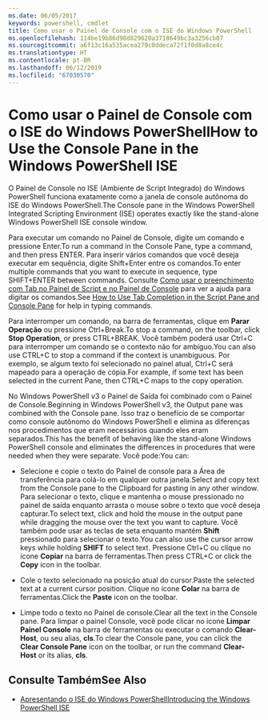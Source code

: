 ```yaml
---
ms.date: 06/05/2017
keywords: powershell, cmdlet
title: Como usar o Painel de Console com o ISE do Windows PowerShell
ms.openlocfilehash: 114be19b86d98d829620a3718649bc3a3256cb07
ms.sourcegitcommit: a6f13c16a535acea279c0ddeca72f1f0d8a8ce4c
ms.translationtype: HT
ms.contentlocale: pt-BR
ms.lasthandoff: 06/12/2019
ms.locfileid: "67030570"
---
```

# <a name="how-to-use-the-console-pane-in-the-windows-powershell-ise"></a><span data-ttu-id="4c7a6-103">Como usar o Painel de Console com o ISE do Windows PowerShell</span><span class="sxs-lookup"><span data-stu-id="4c7a6-103">How to Use the Console Pane in the Windows PowerShell ISE</span></span>

<span data-ttu-id="4c7a6-104">O Painel de Console no ISE (Ambiente de Script Integrado) do Windows PowerShell funciona exatamente como a janela de console autônoma do ISE do Windows PowerShell.</span><span class="sxs-lookup"><span data-stu-id="4c7a6-104">The Console pane in the Windows PowerShell Integrated Scripting Environment (ISE) operates exactly like the stand-alone Windows PowerShell ISE console window.</span></span>

<span data-ttu-id="4c7a6-105">Para executar um comando no Painel de Console, digite um comando e pressione Enter.</span><span class="sxs-lookup"><span data-stu-id="4c7a6-105">To run a command in the Console Pane, type a command, and then press ENTER.</span></span> <span data-ttu-id="4c7a6-106">Para inserir vários comandos que você deseja executar em sequência, digite Shift+Enter entre os comandos.</span><span class="sxs-lookup"><span data-stu-id="4c7a6-106">To enter multiple commands that you want to execute in sequence, type SHIFT+ENTER between commands.</span></span> <span data-ttu-id="4c7a6-107">Consulte [Como usar o preenchimento com Tab no Painel de Script e no Painel de Console](How-to-Use-Tab-Completion-in-the-Script-Pane-and-Console-Pane.md) para ver a ajuda para digitar os comandos.</span><span class="sxs-lookup"><span data-stu-id="4c7a6-107">See [How to Use Tab Completion in the Script Pane and Console Pane](How-to-Use-Tab-Completion-in-the-Script-Pane-and-Console-Pane.md) for help in typing commands.</span></span>

<span data-ttu-id="4c7a6-108">Para interromper um comando, na barra de ferramentas, clique em **Parar Operação** ou pressione Ctrl+Break.</span><span class="sxs-lookup"><span data-stu-id="4c7a6-108">To stop a command, on the toolbar, click **Stop Operation**, or press CTRL+BREAK.</span></span> <span data-ttu-id="4c7a6-109">Você também poderá usar Ctrl+C para interromper um comando se o contexto não for ambíguo.</span><span class="sxs-lookup"><span data-stu-id="4c7a6-109">You can also use CTRL+C to stop a command if the context is unambiguous.</span></span> <span data-ttu-id="4c7a6-110">Por exemplo, se algum texto foi selecionado no painel atual, Ctrl+C será mapeado para a operação de cópia.</span><span class="sxs-lookup"><span data-stu-id="4c7a6-110">For example, if some text has been selected in the current Pane, then CTRL+C maps to the copy operation.</span></span>

<span data-ttu-id="4c7a6-111">No Windows PowerShell v3 o Painel de Saída foi combinado com o Painel de Console.</span><span class="sxs-lookup"><span data-stu-id="4c7a6-111">Beginning in Windows PowerShell v3, the Output pane was combined with the Console pane.</span></span> <span data-ttu-id="4c7a6-112">Isso traz o benefício de se comportar como console autônomo do Windows PowerShell e elimina as diferenças nos procedimentos que eram necessários quando eles eram separados.</span><span class="sxs-lookup"><span data-stu-id="4c7a6-112">This has the benefit of behaving like the stand-alone Windows PowerShell console and eliminates the differences in procedures that were needed when they were separate.</span></span> <span data-ttu-id="4c7a6-113">Você pode:</span><span class="sxs-lookup"><span data-stu-id="4c7a6-113">You can:</span></span>

- <span data-ttu-id="4c7a6-114">Selecione e copie o texto do Painel de console para a Área de transferência para colá-lo em qualquer outra janela.</span><span class="sxs-lookup"><span data-stu-id="4c7a6-114">Select and copy text from the Console pane to the Clipboard for pasting in any other window.</span></span> <span data-ttu-id="4c7a6-115">Para selecionar o texto, clique e mantenha o mouse pressionado no painel de saída enquanto arrasta o mouse sobre o texto que você deseja capturar.</span><span class="sxs-lookup"><span data-stu-id="4c7a6-115">To select text, click and hold the mouse in the output pane while dragging the mouse over the text you want to capture.</span></span> <span data-ttu-id="4c7a6-116">Você também pode usar as teclas de seta enquanto mantém **Shift** pressionado para selecionar o texto.</span><span class="sxs-lookup"><span data-stu-id="4c7a6-116">You can also use the cursor arrow keys while holding **SHIFT** to select text.</span></span> <span data-ttu-id="4c7a6-117">Pressione Ctrl+C ou clique no ícone **Copiar** na barra de ferramentas.</span><span class="sxs-lookup"><span data-stu-id="4c7a6-117">Then press CTRL+C or click the **Copy** icon in the toolbar.</span></span>

- <span data-ttu-id="4c7a6-118">Cole o texto selecionado na posição atual do cursor.</span><span class="sxs-lookup"><span data-stu-id="4c7a6-118">Paste the selected text at a current cursor position.</span></span> <span data-ttu-id="4c7a6-119">Clique no ícone **Colar** na barra de ferramentas.</span><span class="sxs-lookup"><span data-stu-id="4c7a6-119">Click the **Paste** icon on the toolbar.</span></span>

- <span data-ttu-id="4c7a6-120">Limpe todo o texto no Painel de console.</span><span class="sxs-lookup"><span data-stu-id="4c7a6-120">Clear all the text in the Console pane.</span></span> <span data-ttu-id="4c7a6-121">Para limpar o painel Console, você pode clicar no ícone **Limpar Painel Console** na barra de ferramentas ou executar o comando **Clear-Host**, ou seu alias, **cls**.</span><span class="sxs-lookup"><span data-stu-id="4c7a6-121">To clear the Console pane, you can click the **Clear Console Pane** icon on the toolbar, or run the command **Clear-Host** or its alias, **cls**.</span></span>

## <a name="see-also"></a><span data-ttu-id="4c7a6-122">Consulte Também</span><span class="sxs-lookup"><span data-stu-id="4c7a6-122">See Also</span></span>

- [<span data-ttu-id="4c7a6-123">Apresentando o ISE do Windows PowerShell</span><span class="sxs-lookup"><span data-stu-id="4c7a6-123">Introducing the Windows PowerShell ISE</span></span>](Introducing-the-Windows-PowerShell-ISE.md)
